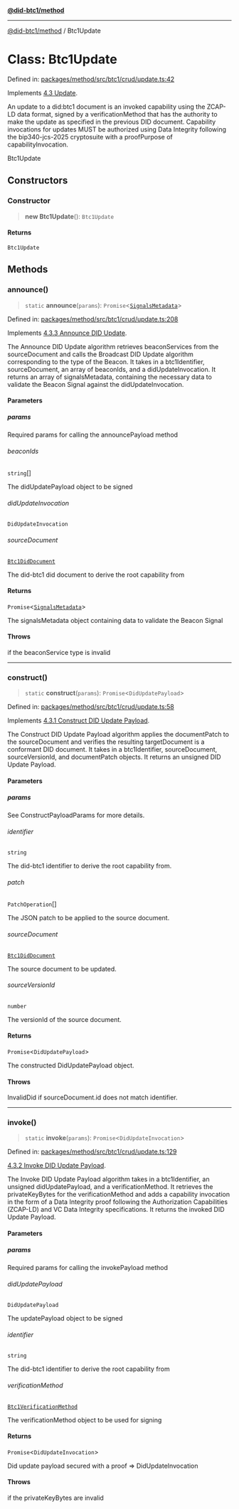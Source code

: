 [**@did-btc1/method**](../README.md)

***

[@did-btc1/method](../globals.md) / Btc1Update

# Class: Btc1Update

Defined in: [packages/method/src/btc1/crud/update.ts:42](https://github.com/dcdpr/did-btc1-js/blob/4ab6f9915d95beed9bc633644c9db1539395f512/packages/method/src/btc1/crud/update.ts#L42)

Implements [4.3 Update](https://dcdpr.github.io/did-btc1/#update).

An update to a did:btc1 document is an invoked capability using the ZCAP-LD
data format, signed by a verificationMethod that has the authority to make
the update as specified in the previous DID document. Capability invocations
for updates MUST be authorized using Data Integrity following the
bip340-jcs-2025 cryptosuite with a proofPurpose of capabilityInvocation.

 Btc1Update

## Constructors

### Constructor

> **new Btc1Update**(): `Btc1Update`

#### Returns

`Btc1Update`

## Methods

### announce()

> `static` **announce**(`params`): `Promise`\<[`SignalsMetadata`](../type-aliases/SignalsMetadata.md)\>

Defined in: [packages/method/src/btc1/crud/update.ts:208](https://github.com/dcdpr/did-btc1-js/blob/4ab6f9915d95beed9bc633644c9db1539395f512/packages/method/src/btc1/crud/update.ts#L208)

Implements [4.3.3 Announce DID Update](https://dcdpr.github.io/did-btc1/#announce-did-update).

The Announce DID Update algorithm retrieves beaconServices from the sourceDocument and calls the Broadcast DID
Update algorithm corresponding to the type of the Beacon. It takes in a btc1Identifier, sourceDocument, an array of
beaconIds, and a didUpdateInvocation. It returns an array of signalsMetadata, containing the necessary
data to validate the Beacon Signal against the didUpdateInvocation.

#### Parameters

##### params

Required params for calling the announcePayload method

###### beaconIds

`string`[]

The didUpdatePayload object to be signed

###### didUpdateInvocation

`DidUpdateInvocation`

###### sourceDocument

[`Btc1DidDocument`](Btc1DidDocument.md)

The did-btc1 did document to derive the root capability from

#### Returns

`Promise`\<[`SignalsMetadata`](../type-aliases/SignalsMetadata.md)\>

The signalsMetadata object containing data to validate the Beacon Signal

#### Throws

if the beaconService type is invalid

***

### construct()

> `static` **construct**(`params`): `Promise`\<`DidUpdatePayload`\>

Defined in: [packages/method/src/btc1/crud/update.ts:58](https://github.com/dcdpr/did-btc1-js/blob/4ab6f9915d95beed9bc633644c9db1539395f512/packages/method/src/btc1/crud/update.ts#L58)

Implements [4.3.1 Construct DID Update Payload](https://dcdpr.github.io/did-btc1/#construct-did-update-payload).

The Construct DID Update Payload algorithm applies the documentPatch to the sourceDocument and verifies the
resulting targetDocument is a conformant DID document. It takes in a btc1Identifier, sourceDocument,
sourceVersionId, and documentPatch objects. It returns an unsigned DID Update Payload.

#### Parameters

##### params

See  ConstructPayloadParams for more details.

###### identifier

`string`

The did-btc1 identifier to derive the root capability from.

###### patch

`PatchOperation`[]

The JSON patch to be applied to the source document.

###### sourceDocument

[`Btc1DidDocument`](Btc1DidDocument.md)

The source document to be updated.

###### sourceVersionId

`number`

The versionId of the source document.

#### Returns

`Promise`\<`DidUpdatePayload`\>

The constructed DidUpdatePayload object.

#### Throws

InvalidDid if sourceDocument.id does not match identifier.

***

### invoke()

> `static` **invoke**(`params`): `Promise`\<`DidUpdateInvocation`\>

Defined in: [packages/method/src/btc1/crud/update.ts:129](https://github.com/dcdpr/did-btc1-js/blob/4ab6f9915d95beed9bc633644c9db1539395f512/packages/method/src/btc1/crud/update.ts#L129)

[4.3.2 Invoke DID Update Payload](https://dcdpr.github.io/did-btc1/#invoke-did-update-payload).

The Invoke DID Update Payload algorithm takes in a btc1Identifier, an unsigned didUpdatePayload, and a
verificationMethod. It retrieves the privateKeyBytes for the verificationMethod and adds a capability invocation in
the form of a Data Integrity proof following the Authorization Capabilities (ZCAP-LD) and VC Data Integrity
specifications. It returns the invoked DID Update Payload.

#### Parameters

##### params

Required params for calling the invokePayload method

###### didUpdatePayload

`DidUpdatePayload`

The updatePayload object to be signed

###### identifier

`string`

The did-btc1 identifier to derive the root capability from

###### verificationMethod

[`Btc1VerificationMethod`](Btc1VerificationMethod.md)

The verificationMethod object to be used for signing

#### Returns

`Promise`\<`DidUpdateInvocation`\>

Did update payload secured with a proof => DidUpdateInvocation

#### Throws

if the privateKeyBytes are invalid
